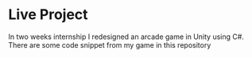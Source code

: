# Live Project

In two weeks internship I redesigned an arcade game in Unity using C#. There are some code snippet from my game in this repository 
